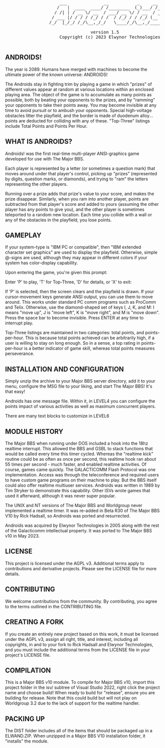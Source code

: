 <pre>

                     ___              __           _     __
                    /   |  ____  ____/ /________  (_)___/ /____
                   / /| | / __ \/ __  / ___/ __ \/ / __  / ___/
                  / ___ |/ / / / /_/ / /  / /_/ / / /_/ (__  )
                 /_/  |_/_/ /_/\__,_/_/   \____/_/\__,_/____/
                                                                                                                                  
                                 version 1.5
                     Copyright (c) 2023 Elwynor Technologies

</pre>

## ANDROIDS!

 The year is 2089.  Humans have merged with machines to become the ultimate 
 power of the known universe:  ANDROIDS!
 
 The Androids stay in fighting trim by playing a game in which "prizes" of
 different values appear at random at various locations within an enclosed
 playing area. The object of the game is to accumulate as many points as
 possible, both by beating your opponents to the prizes, and by "ramming" your
 opponents to take their points away.  You may become invisible at any time to
 avoid pursuit or to ambush your opponents.  Special high-voltage obstacles
 litter the playfield, and the border is made of duodenum alloy... points are
 deducted for colliding with any of these. "Top-Three" listings include Total
 Points and Points Per Hour.

## WHAT IS ANDROIDS?

 Androids! was the first real-time multi-player ANSI-graphics game developed
 for use with The Major BBS.

 Each player is represented by a letter (or sometimes a question mark) that
 moves around under that player's control, picking up "prizes" (represented by
 digits, question marks, or diamonds), and trying to "ram" the letters
 representing the other players.

 Running over a prize adds that prize's value to your score, and makes the
 prize disappear.  Similarly, when you ram into another player, points are
 subtracted from that player's score and added to yours (assuming the other
 player has any points to give you), and the other player is sometimes
 teleported to a random new location.  Each time you collide with a wall or any
 of the obstacles in the playfield, you lose points.

## GAMEPLAY

 If your system-type is "IBM PC or compatible", then "IBM extended character
 set graphics" are used to display the playfield.  Otherwise, simple @-signs
 are used, although they may appear in different colors if your system has
 color-display capability.

 Upon entering the game, you're given this prompt:

 Enter 'P' to play, 'T' for Top-Three, 'D' for details, or 'X' to exit:

 If 'P' is selected, then the screen clears and the playfield is drawn. If your
 cursor-movement keys generate ANSI output, you can use them to move around.
 This works under standard PC comm programs such as ProComm and Telix.
 Otherwise, use the diamond-shaped set of keys I, J, K, and M:  I means "move
 up", J is "move left", K is "move right", and M is "move down".  Press the
 space bar to become invisible.  Press  ENTER at any time to interrupt play.

 Top-Three listings are maintained in two categories:  total points, and
 points-per-hour.  This is because total points achieved can be arbitrarily
 high, if a user is willing to stay on long enough.  So in a sense, a top
 rating in points-per-hour is a better indicator of game skill, whereas total
 points measures perseverance.

## INSTALLATION AND CONFIGURATION
 
 Simply unzip the archive to your Major BBS server directory, add 
 it to your menu, configure the MSG file to your liking, and start 
 The Major BBS!  It's that easy! 
 
 Androids has one message file. Within it, in LEVEL4 you can configure the 
 points impact of various activities as well as maximum concurrent players. 
 
 There are many text blocks to customize in LEVEL6
 
## MODULE HISTORY
 
 The Major BBS when running under DOS included a hook into the 18hz realtime
 interrupt. This allowed the BBS and GSBL to stack functions that would be 
 called every time this timer cycled. Whereas the "realtime kick" routine
 could be as often as once per second, this realtime hook ran about 55 times
 per second - much faster, and enabled realtime activities. Of course, games
 came quickly. The GALACTICOMM Flash Protocol was one implementation. Access
 was through the teleconference and required users to have custom game programs
 on their machine to play. But the BBS itself could also offer realtime 
 multiuser services. Androids was written in 1989 by Tim Stryker to demonstrate
 this capability. Other ISVs wrote games that used it afterward, although it 
 was never super popular.
 
 The UNIX and NT versions of The Major BBS and Worldgroup never implemented a
 realtime timer. It was re-added in Beta R30 of The Major BBS V10 by Rick 
 Hadsall, so Androids was ported and resurrected.

 Androids was acquired by Elwynor Technologies in 2005 along with the rest of 
 the Galacticomm intellectual property. It was ported to The Major BBS v10 
 in May 2023.

  
## LICENSE

 This project is licensed under the AGPL v3. Additional terms apply to 
 contributions and derivative projects. Please see the LICENSE file for 
 more details.

## CONTRIBUTING

 We welcome contributions from the community. By contributing, you agree to the
 terms outlined in the CONTRIBUTING file.

## CREATING A FORK

 If you create an entirely new project based on this work, it must be licensed 
 under the AGPL v3, assign all right, title, and interest, including all 
 copyrights, in and to your fork to Rick Hadsall and Elwynor Technologies, and 
 you must include the additional terms from the LICENSE file in your project's 
 LICENSE file.

## COMPILATION

 This is a Major BBS v10 module. To compile for Major BBS v10, import this
 project folder in the isv/ subtree of Visual Studio 2022, right click the 
 project name and choose build! When ready to build for "release", ensure you
 are building for release. Note that this could build but will not play on
 Worldgroup 3.2 due to the lack of support for the realtime handler.

## PACKING UP

 The DIST folder includes all of the items that should be packaged up in a 
 ELWAND.ZIP. When unzipped in a Major BBS V10 installation folder, it 
 "installs" the module.
